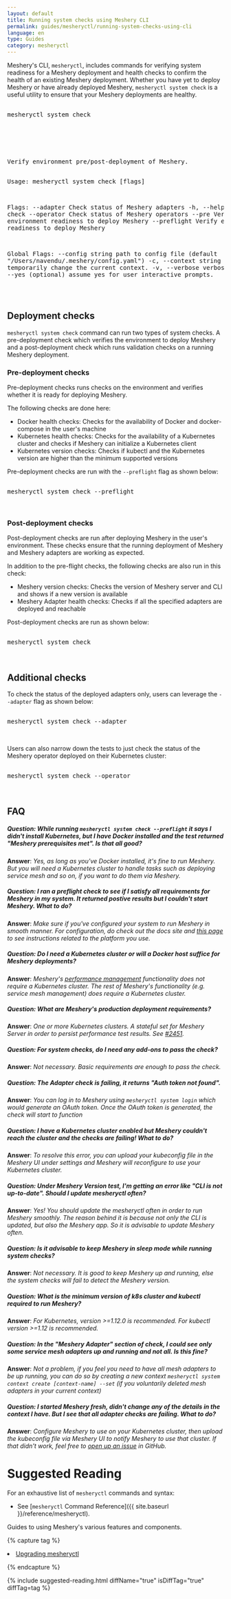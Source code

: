 ```yaml
---
layout: default
title: Running system checks using Meshery CLI
permalink: guides/mesheryctl/running-system-checks-using-cli
language: en
type: Guides
category: mesheryctl
---
```


Meshery's CLI, `mesheryctl`, includes commands for verifying system readiness for a Meshery deployment and health checks to confirm the health of an existing Meshery deployment. Whether you have yet to deploy Meshery or have already deployed Meshery, `mesheryctl system check` is a useful utility to ensure that your Meshery deployments are healthy. 

<pre class="codeblock-pre">
<div class="codeblock"><div class="clipboardjs">
mesheryctl system check

</div></div>
</pre>
<br/>
<pre class="codeblock-pre">
<div class="codeblock"><div class="clipboardjs">
Verify environment pre/post-deployment of Meshery.

Usage:
  mesheryctl system check [flags]

Flags:
      --adapter     Check status of Meshery adapters
  -h, --help        help for check
      --operator    Check status of Meshery operators
      --pre         Verify environment readiness to deploy Meshery
      --preflight   Verify environment readiness to deploy Meshery

Global Flags:
      --config string    path to config file (default "/Users/navendu/.meshery/config.yaml")
  -c, --context string   (optional) temporarily change the current context.
  -v, --verbose          verbose output
  -y, --yes              (optional) assume yes for user interactive prompts.

</div></div>
</pre>

## Deployment checks

`mesheryctl system check` command can run two types of system checks. A pre-deployment check which verifies the environment to deploy Meshery and a post-deployment check which runs validation checks on a running Meshery deployment.

### Pre-deployment checks

Pre-deployment checks runs checks on the environment and verifies whether it is ready for deploying Meshery.

The following checks are done here:

 - Docker health checks: Checks for the availability of Docker and docker-compose in the user's machine
 - Kubernetes health checks: Checks for the availability of a Kubernetes cluster and checks if Meshery can initialize a Kubernetes client
 - Kubernetes version checks: Checks if kubectl and the Kubernetes version are higher than the minimum supported versions

Pre-deployment checks are run with the `--preflight` flag as shown below:

<pre class="codeblock-pre">
<div class="codeblock"><div class="clipboardjs">
mesheryctl system check --preflight

</div></div>
</pre>

### Post-deployment checks

Post-deployment checks are run after deploying Meshery in the user's environment. These checks ensure that the running deployment of Meshery and Meshery adapters are working as expected.

In addition to the pre-flight checks, the following checks are also run in this check:

 - Meshery version checks: Checks the version of Meshery server and CLI and shows if a new version is available
 - Meshery Adapter health checks: Checks if all the specified adapters are deployed and reachable

Post-deployment checks are run as shown below:

<pre class="codeblock-pre">
<div class="codeblock"><div class="clipboardjs">
mesheryctl system check

</div></div>
</pre>

## Additional checks

To check the status of the deployed adapters only, users can leverage the `--adapter` flag as shown below:

<pre class="codeblock-pre">
<div class="codeblock"><div class="clipboardjs">
mesheryctl system check --adapter

</div></div>
</pre>

Users can also narrow down the tests to just check the status of the Meshery operator deployed on their Kubernetes cluster:

<pre class="codeblock-pre">
<div class="codeblock"><div class="clipboardjs">
mesheryctl system check --operator

</div></div>
</pre>

## FAQ

##### Question: While running `mesheryctl system check --preflight` it says I didn't install Kubernetes, but I have Docker installed and the test returned "Meshery prerequisites met". Is that all good?
**Answer**: _Yes, as long as you've Docker installed, it's fine to run Meshery. But you will need a Kubernetes cluster to handle tasks such as deploying service mesh and so on, if you want to do them via Meshery._

##### Question: I ran a preflight check to see if I satisfy all requirements for Meshery in my system. It returned postive results but I couldn't start Meshery. What to do?
**Answer**: _Make sure if you've configured your system to run Meshery in smooth manner. For configuration, do check out the docs site and [this page](https://docs.meshery.io/installation/platforms) to see instructions related to the platform you use._

##### Question: Do I need a Kubernetes cluster or will a Docker host suffice for Meshery deployments?
**Answer**: _Meshery's [performance management](functionality/performance-management) functionality does not require a Kubernetes cluster. The rest of Meshery's functionality (e.g. service mesh management) does require a Kubernetes cluster._

##### Question: What are Meshery's production deployment requirements?
**Answer**: _One or more Kubernetes clusters. A stateful set for Meshery Server in order to persist performance test results. See [#2451](https://github.com/meshery/meshery/issues/2451)._

##### Question: For system checks, do I need any add-ons to pass the check?
**Answer**: _Not necessary. Basic requirements are enough to pass the check._

##### Question: The Adapter check is failing, it returns "Auth token not found". 
**Answer**: _You can log in to Meshery using `mesheryctl system login` which would generate an OAuth token. Once the OAuth token is generated, the check will start to function_

##### Question: I have a Kubernetes cluster enabled but Meshery couldn't reach the cluster and the checks are failing! What to do?
**Answer**: _To resolve this error, you can upload your kubeconfig file in the Meshery UI under settings and Meshery will reconfigure to use your Kubernetes cluster._

##### Question: Under Meshery Version test, I'm getting an error like "CLI is not up-to-date". Should I update mesheryctl often?
**Answer**: _Yes! You should update the mesheryctl often in order to run Meshery smoothly. The reason behind it is because not only the CLI is updated, but also the Meshery app. So it is advisable to update Meshery often._

##### Question: Is it advisable to keep Meshery in sleep mode while running system checks?
**Answer**: _Not necessary. It is good to keep Meshery up and running, else the system checks will fail to detect the Meshery version._

##### Question: What is the minimum version of k8s cluster and kubectl required to run Meshery?
**Answer**: _For Kubernetes, version >=1.12.0 is recommended. For kubectl version >=1.12 is recommended._

##### Question: In the "Meshery Adapter" section of check, I could see only some service mesh adapters up and running and not all. Is this fine?
**Answer**: _Not a problem, if you feel you need to have all mesh adapters to be up running, you can do so by creating a new context `mesheryctl system context create [context-name] --set` (if you voluntarily deleted mesh adapters in your current context)_

##### Question: I started Meshery fresh, didn't change any of the details in the context I have. But I see that all adapter checks are failing. What to do?
**Answer**: _Configure Meshery to use on your Kubernetes cluster, then upload the kubeconfig file via Meshery UI to notify Meshery to use that cluster. If that didn't work, feel free to [open up an issue](https://github.com/meshery/meshery/issues) in GitHub._

# Suggested Reading

For an exhaustive list of `mesheryctl` commands and syntax:

- See [`mesheryctl` Command Reference]({{ site.baseurl }}/reference/mesheryctl).

Guides to using Meshery's various features and components.

{% capture tag %}

<li><a href="{{ site.baseurl }}/guides/upgrade#upgrading-meshery-cli">Upgrading mesheryctl</a></li>

{% endcapture %}

{% include suggested-reading.html diffName="true" isDiffTag="true" diffTag=tag %}